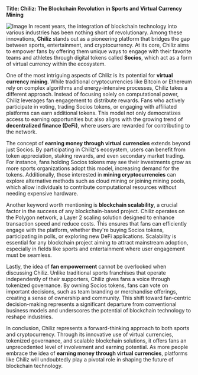 **Title: Chiliz: The Blockchain Revolution in Sports and Virtual Currency Mining**


![Image](https://github.com/user-attachments/assets/31692037-0104-4703-abd1-696b6a7dd41b)
In recent years, the integration of blockchain technology into various industries has been nothing short of revolutionary. Among these innovations, **Chiliz** stands out as a pioneering platform that bridges the gap between sports, entertainment, and cryptocurrency. At its core, Chiliz aims to empower fans by offering them unique ways to engage with their favorite teams and athletes through digital tokens called **Socios**, which act as a form of virtual currency within the ecosystem.

One of the most intriguing aspects of Chiliz is its potential for **virtual currency mining**. While traditional cryptocurrencies like Bitcoin or Ethereum rely on complex algorithms and energy-intensive processes, Chiliz takes a different approach. Instead of focusing solely on computational power, Chiliz leverages fan engagement to distribute rewards. Fans who actively participate in voting, trading Socios tokens, or engaging with affiliated platforms can earn additional tokens. This model not only democratizes access to earning opportunities but also aligns with the growing trend of **decentralized finance (DeFi)**, where users are rewarded for contributing to the network.

The concept of **earning money through virtual currencies** extends beyond just Socios. By participating in Chiliz's ecosystem, users can benefit from token appreciation, staking rewards, and even secondary market trading. For instance, fans holding Socios tokens may see their investments grow as more sports organizations adopt this model, increasing demand for the tokens. Additionally, those interested in **mining cryptocurrencies** can explore alternative methods such as cloud mining or joining mining pools, which allow individuals to contribute computational resources without needing expensive hardware.

Another keyword worth mentioning is **blockchain scalability**, a crucial factor in the success of any blockchain-based project. Chiliz operates on the Polygon network, a Layer 2 scaling solution designed to enhance transaction speed and reduce costs. This ensures that fans can efficiently engage with the platform, whether they're buying Socios tokens, participating in polls, or exploring new DeFi applications. Scalability is essential for any blockchain project aiming to attract mainstream adoption, especially in fields like sports and entertainment where user engagement must be seamless.

Lastly, the idea of **fan empowerment** cannot be overlooked when discussing Chiliz. Unlike traditional sports franchises that operate independently of their supporters, Chiliz gives fans a voice through tokenized governance. By owning Socios tokens, fans can vote on important decisions, such as team branding or merchandise offerings, creating a sense of ownership and community. This shift toward fan-centric decision-making represents a significant departure from conventional business models and underscores the potential of blockchain technology to reshape industries.

In conclusion, Chiliz represents a forward-thinking approach to both sports and cryptocurrency. Through its innovative use of virtual currencies, tokenized governance, and scalable blockchain solutions, it offers fans an unprecedented level of involvement and earning potential. As more people embrace the idea of **earning money through virtual currencies**, platforms like Chiliz will undoubtedly play a pivotal role in shaping the future of blockchain technology.